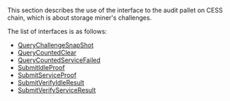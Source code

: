 This section describes the use of the interface to the audit pallet on CESS chain, which is about storage miner's challenges.

The list of interfaces is as follows:
- [QueryChallengeSnapShot](QueryChallengeSnapShot.md)
- [QueryCountedClear](QueryCountedClear.md)
- [QueryCountedServiceFailed](QueryCountedServiceFailed.md)
- [SubmitIdleProof](SubmitIdleProof.md)
- [SubmitServiceProof](SubmitServiceProof.md)
- [SubmitVerifyIdleResult](SubmitVerifyIdleResult.md)
- [SubmitVerifyServiceResult](SubmitVerifyServiceResult.md)
